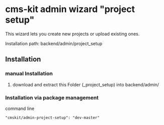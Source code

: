 # cms-kit admin wizard "project setup"

This wizard lets you create new projects or upload existing ones.

Installation path: backend/admin/project_setup

## Installation

### manual Installation

1. download and extract this Folder (_project_setup) into backend/admin/

### Installation via package management

command line

    "cmskit/admin-project-setup": "dev-master"
